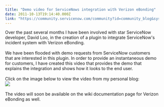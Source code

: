 ```yaml
---
title: "Demo video for ServiceNows integration with Verizon eBonding"
date: 2011-10-13T19:14:40.000Z
link: "https://community.servicenow.com/community?id=community_blog&sys_id=ac1daea5dbd0dbc01dcaf3231f961927"
---
```

<p>Over the past several months I have been involved with star ServiceNow developer, David Loo, in the creation of a plugin to integrate ServiceNow's incident system with Verizon eBonding.<br /><br />We have been flooded with demo requests from ServiceNow customers that are interested in this plugin. In order to provide an instantaneous demo for customers, I have created this video that provides the demo that explains the integration and shows how it looks to the end user.<br /><br />Click on the image below to view the video from my personal blog:<br /><a href='http://www.john-james-andersen.com/blog/service-now/demo-of-verizon-ebonding-with-servicenow.html'><img src='http://www.john-james-andersen.com/wp-content/uploads/Slide01-300x225.jpg' /></a><br /><br />The video will soon be available on the wiki documentation page for Verizon eBonding as well.</p>